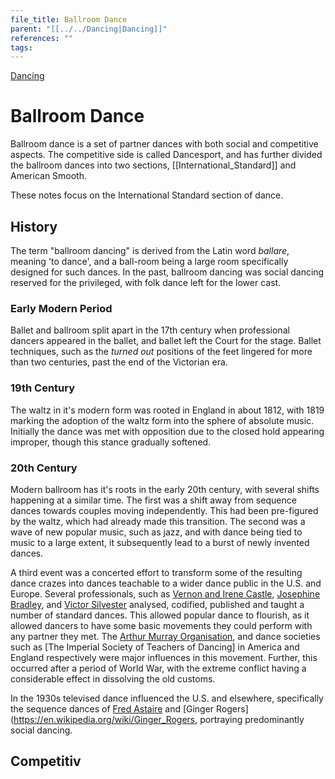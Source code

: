 ```yaml
---
file_title: Ballroom Dance
parent: "[[../../Dancing|Dancing]]"
references: ""
tags:
---
```

[Dancing](../../Dancing.md)
# Ballroom Dance

Ballroom dance is a set of partner dances with both social and competitive aspects. The competitive side is called Dancesport, and has further divided the ballroom dances into two sections, [[International_Standard]] and American Smooth.

These notes focus on the International Standard section of dance.

## History
The term "ballroom dancing" is derived from the Latin word *ballare*, meaning 'to dance', and a ball-room being a large room specifically designed for such dances. In the past, ballroom dancing was social dancing reserved for the privileged, with folk dance left for the lower cast.

### Early Modern Period
Ballet and ballroom split apart  in the 17th century when professional dancers appeared in the ballet, and ballet left the Court for the stage. Ballet techniques, such as the *turned out* positions of the feet lingered for more than two centuries, past the end of the Victorian era.

### 19th Century
The waltz in it's modern form was rooted in England in about 1812, with 1819 marking the adoption of the waltz form into the sphere of absolute music. Initially the dance was met with opposition due to the closed hold appearing improper, though this stance gradually softened. 

### 20th Century
Modern ballroom has it's roots in the early 20th century, with several shifts happening at a similar time. The first was a shift away from sequence dances towards couples moving independently. This had been pre-figured by the waltz, which had already made this transition. The second was a wave of new popular music, such as jazz, and with dance being tied to music to a large extent, it subsequently lead to a burst of newly invented dances.

A third event was a concerted effort to transform some of the resulting dance crazes into dances teachable to a wider dance public in the U.S. and Europe. Several professionals, such as [Vernon and Irene Castle](https://en.wikipedia.org/wiki/Vernon_and_Irene_Castle), [Josephine Bradley](https://en.wikipedia.org/wiki/Josephine_Bradley), and [Victor Silvester](https://en.wikipedia.org/wiki/Victor_Silvester) analysed, codified, published and taught a number of standard dances. This allowed popular dance to flourish, as it allowed dancers to have some basic movements they could perform with any partner they met. The [Arthur Murray Organisation](https://en.wikipedia.org/wiki/Arthur_Murray), and dance societies such as [The Imperial Society of Teachers of Dancing] in America and England respectively were major influences in this movement. Further, this occurred after a period of World War, with the extreme conflict having a considerable effect in dissolving the old customs.

In the 1930s televised dance influenced the U.S. and elsewhere, specifically the sequence dances of [Fred Astaire](https://en.wikipedia.org/wiki/Fred_Astaire) and [Ginger Rogers](https://en.wikipedia.org/wiki/Ginger_Rogers, portraying predominantly social dancing.

## Competitiv